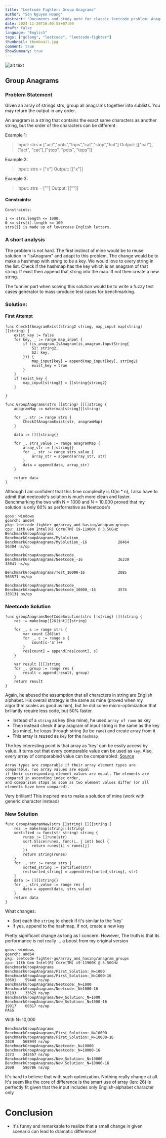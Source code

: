 ```yaml
---
title: "Leetcode Fighter: Group Anagrams"
author: "Son Nguyen Hoang"
abstract: "Documents and study note for classic leetcode problem: Anagram Groups"
date: 2024-11-26T16:00:53+07:00
draft: false
language: "English"
tags: ["golang", "leetcode", "leetcode-fighter"]
thumbnail: thumbnail.jpg
comment: true
ShowSummary: true
---
```


![alt text](image.png)

## Group Anagrams

### Problem Statement

Given an array of strings strs, group all anagrams together into sublists. You may return the output in any order.

An anagram is a string that contains the exact same characters as another string, but the order of the characters can be different.

Example 1:

>Input: strs = ["act","pots","tops","cat","stop","hat"]
>Output: [["hat"],["act", "cat"],["stop", "pots", "tops"]]

Example 2:

>Input: strs = ["x"]
>Output: [["x"]]

Example 3:

>Input: strs = [""]
>Output: [[""]]

#### Constraints:
```
Constraints:

1 <= strs.length <= 1000.
0 <= strs[i].length <= 100
strs[i] is made up of lowercase English letters.
```

### A short analysis

The problem is not hard. The first instinct of mine would be to reuse solution in "IsAnagram" and adapt to this problem.
The change would be to make a hashmap with _string_ to be a key. We would love to every string in the list. Check if the
hashmap has the key which is an anagram of that string. If exist then append that string into the map. If not then create 
a new string.

The funnier part when solving this solution would be to write a fuzzy test cases generator to mass-produce test cases for 
benchmarking. 

### Solution:

#### First Attempt

```
func CheckIfAnagramExist(string2 string, map_input map[string][]string) {
	exist_key := false
	for key, _ := range map_input {
		if (is_anagram.IsAnagram(is_anagram.InputString{
			S1: string2,
			S2: key,
		})) {
			map_input[key] = append(map_input[key], string2)
			exist_key = true
		}
	}
	if !exist_key {
		map_input[string2] = []string{string2}
	}

}

func GroupAnagrams(strs []string) [][]string {
	anagramMap := make(map[string][]string)

	for _, str := range strs {
		CheckIfAnagramExist(str, anagramMap)
	}

	data := [][]string{}

	for _, strs_value := range anagramMap {
		array_str := []string{}
		for _, str := range strs_value {
			array_str = append(array_str, str)
		}
		data = append(data, array_str)
	}

	return data
}
```
Although I am confident that this time complexity is O(m * n), I also have to admit that neetcode's solution is much more clean
and faster. Benchmarking the two with N = 1000 and N = 10,000 proved that my solution is only 60% as performative as Neetcode's

```
goos: windows
goarch: amd64
pkg: leetcode-fighter-go/array_and_hasing/anagram_groups
cpu: 11th Gen Intel(R) Core(TM) i9-11900K @ 3.50GHz
BenchmarkGroupAnagrams
BenchmarkGroupAnagrams/MySolution_
BenchmarkGroupAnagrams/MySolution_-16              20464             56304 ns/op

BenchmarkGroupAnagrams/Neetcode_
BenchmarkGroupAnagrams/Neetcode_-16                36330             33041 ns/op

BenchmarkGroupAnagrams/Test_10000-16               2085             563571 ns/op

BenchmarkGroupAnagrams/Neetcode_
BenchmarkGroupAnagrams/Neetcode_10000_-16          3574             339131 ns/op
```

### Neetcode Solution


```
func groupAnagramsNeetCodeSolution(strs []string) [][]string {
	res := make(map[[26]int][]string)

	for _, s := range strs {
		var count [26]int
		for _, c := range s {
			count[c-'a']++
		}
		res[count] = append(res[count], s)
	}

	var result [][]string
	for _, group := range res {
		result = append(result, group)
	}
	return result
}
```
Again, he abused the assumption that all characters in string are English alphabet. His overall strategy is the same as mine
(proved when my algorithm scales as good as him), but he did some micro-optimization that briliantly require less code, but 50% 
faster.
- Instead of a `string` as key (like mine), he used `array of rune` as key
- Then instead check if any aragram of input string is the same as the key (as mine), he loops through string (to be `rune`) and create
array from it.
- This array is reused as `key` for the `hashmap`

The key interesting point is that array as 'key' can be essily access by value. It turns out that every comparable value can be
used as `key`. Also, every array of comparabled value can be comparabled: [Source](https://go.dev/ref/spec#Comparison_operators)

```
Array types are comparable if their array element types are comparable. Two array values are equal 
if their corresponding element values are equal. The elements are compared in ascending index order, 
and comparison stops as soon as two element values differ (or all elements have been compared).
```
Very brilliant! This inspired me to make a solution of mine (work with generic character instead)

### New Solution

```
func GroupAnagramNew(strs []string) [][]string {
	res := make(map[string][]string)
	sortified := func(str string) string {
		runes := []rune(str)
		sort.Slice(runes, func(i, j int) bool {
			return runes[i] < runes[j]
		})
		return string(runes)
	}
	for _, str := range strs {
		sorted_string := sortified(str)
		res[sorted_string] = append(res[sorted_string], str)
	}
	data := [][]string{}
	for _, strs_value := range res {
		data = append(data, strs_value)
	}
	return data
}
```

What changes:
- Sort each the `string` to check if it's similar to the 'key'
- If yes, append to the hashmap, if not, create a new key

Pretty significant change as long as I concern. However, The truth is that its performance is not really ... a boost from my original version

```
goos: windows
goarch: amd64
pkg: leetcode-fighter-go/array_and_hasing/anagram_groups
cpu: 11th Gen Intel(R) Core(TM) i9-11900K @ 3.50GHz
BenchmarkGroupAnagrams
BenchmarkGroupAnagrams/First_Solution:_N=1000
BenchmarkGroupAnagrams/First_Solution:_N=1000-16                   20601    59440 ns/op
BenchmarkGroupAnagrams/Neetcode:_N=1000
BenchmarkGroupAnagrams/Neetcode:_N=1000-16                         35193    33629 ns/op
BenchmarkGroupAnagrams/New_Solution:_N=1000
BenchmarkGroupAnagrams/New_Solution:_N=1000-16                     19917    60317 ns/op
PASS
```
With N=10,000

```
BenchmarkGroupAnagrams
BenchmarkGroupAnagrams/First_Solution:_N=10000
BenchmarkGroupAnagrams/First_Solution:_N=10000-16                   2030    568944 ns/op
BenchmarkGroupAnagrams/Neetcode:_N=10000
BenchmarkGroupAnagrams/Neetcode:_N=10000-16                         3373    342457 ns/op
BenchmarkGroupAnagrams/New_Solution:_N=10000
BenchmarkGroupAnagrams/New_Solution:_N=10000-16                     2000    590706 ns/op

```

It's hard to believe that with such optimization. Nothing really change at all. It's seem like 
the core of difference is the smart use of array (len: 26) is perfectly fit given that the input includes only English-alphabet character only

# Conclusion
- It's funny and remarkable to realize that a small change in given scenario can lead to dramatic difference!